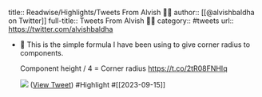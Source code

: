 title:: Readwise/Highlights/Tweets From Alvish 🧙‍♂️
author:: [[@alvishbaldha on Twitter]]
full-title:: Tweets From Alvish 🧙‍♂️
category:: #tweets
url:: https://twitter.com/alvishbaldha

- 🧈 This is the simple formula I have been using to give corner radius to components.
  
  Component height / 4 = Corner radius https://t.co/2tR08FNHIq
  
  ![](https://pbs.twimg.com/media/F6DGsL4aUAA-3JP.jpg) ([View Tweet](https://twitter.com/alvishbaldha/status/1702579952959504752)) #Highlight #[[2023-09-15]]